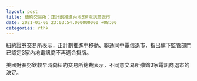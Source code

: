 ```yaml
---
layout: post
title: 紐約交易所：正計劃推進內地3家電訊商退市
date: 2021-01-06 23:03:54.000000000 +08:00
categories: rthk
---
```


紐約證券交易所表示，正計劃推進中移動、聯通同中電信退市，指出旗下監管部門已認定3家內地電訊商不再適合掛牌。

美國財長努欽較早時向紐約交易所總裁表示，不同意交易所撤銷3家電訊商退市的決定。
